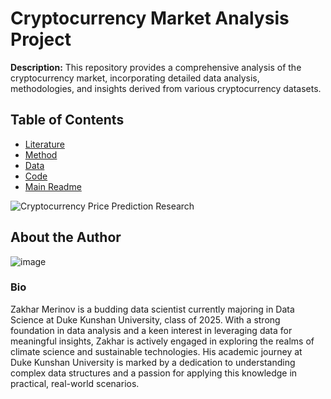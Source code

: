 # Cryptocurrency Market Analysis Project

**Description:** This repository provides a comprehensive analysis of the cryptocurrency market, incorporating detailed data analysis, methodologies, and insights derived from various cryptocurrency datasets.

## Table of Contents
- [Literature](/Literature/Readme.md)
- [Method](/Method/Readme.md)
- [Data](/Data/Readme.md)
- [Code](/Code/Readme.md)
- [Main Readme](/Readme.md)
  
![Cryptocurrency Price Prediction Research](https://github.com/Rising-Stars-by-Sunshine/Zakhar_Merinov_Zm76_Econ_211/assets/149359655/ceae41eb-bcdd-43f0-b618-0a9f6c6b50a1)


## About the Author

![image](https://github.com/Rising-Stars-by-Sunshine/Econ211-Week2.github.io/assets/149359655/1bd23120-8f9f-4c98-9039-101569fb29a1)


### Bio

Zakhar Merinov is a budding data scientist currently majoring in Data Science at Duke Kunshan University, class of 2025. With a strong foundation in data analysis and a keen interest in leveraging data for meaningful insights, Zakhar is actively engaged in exploring the realms of climate science and sustainable technologies. His academic journey at Duke Kunshan University is marked by a dedication to understanding complex data structures and a passion for applying this knowledge in practical, real-world scenarios.

